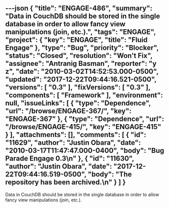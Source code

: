 ---json
{
  "title": "ENGAGE-486",
  "summary": "Data in CouchDB should be stored in the single database in order to allow fancy view manipulations (join, etc.).",
  "tags": "ENGAGE",
  "project": {
    "key": "ENGAGE",
    "title": "Fluid Engage"
  },
  "type": "Bug",
  "priority": "Blocker",
  "status": "Closed",
  "resolution": "Won't Fix",
  "assignee": "Antranig Basman",
  "reporter": "y z",
  "date": "2010-03-02T14:52:53.000-0500",
  "updated": "2017-12-22T09:44:16.521-0500",
  "versions": [
    "0.3"
  ],
  "fixVersions": [
    "0.3"
  ],
  "components": [
    "Framework"
  ],
  "environment": null,
  "issueLinks": [
    {
      "type": "Dependence",
      "url": "/browse/ENGAGE-367/",
      "key": "ENGAGE-367"
    },
    {
      "type": "Dependence",
      "url": "/browse/ENGAGE-415/",
      "key": "ENGAGE-415"
    }
  ],
  "attachments": [],
  "comments": [
    {
      "id": "11629",
      "author": "Justin Obara",
      "date": "2010-03-17T11:47:47.000-0400",
      "body": "Bug Parade Engage 0.3\n"
    },
    {
      "id": "11630",
      "author": "Justin Obara",
      "date": "2017-12-22T09:44:16.519-0500",
      "body": "The repository has been archived.\n"
    }
  ]
}
---
Data in CouchDB should be stored in the single database in order to allow fancy view manipulations (join, etc.).

        